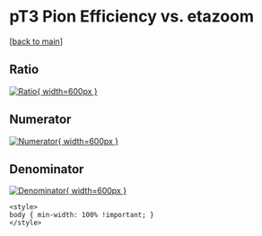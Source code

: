 # pT3 Pion Efficiency vs. etazoom

[[back to main](./)]



## Ratio

[![Ratio](../mtv/var/pT3_211_eff_etazoom.png){ width=600px }](../mtv/var/pT3_211_eff_etazoom.pdf)

## Numerator

[![Numerator](../mtv/num/pT3_211_eff_etazoom_num.png){ width=600px }](../mtv/num/pT3_211_eff_etazoom_num.pdf)

## Denominator

[![Denominator](../mtv/den/pT3_211_eff_etazoom_den.png){ width=600px }](../mtv/den/pT3_211_eff_etazoom_den.pdf)


``` {=html}
<style>
body { min-width: 100% !important; }
</style>
```
